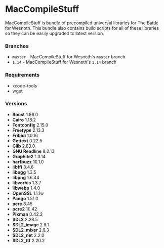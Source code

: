 # MacCompileStuff
MacCompileStuff is bundle of precompiled universal libraries for The Battle for Wesnoth. This bundle also contains build scripts for all of these libraries so they can be easily upgraded to latest version.

### Branches
* `master` - MacCompileStuff for Wesnoth's `master` branch
* `1.14` - MacCompileStuff for Wesnoth's `1.14` branch

### Requirements
* xcode-tools
* wget

### Versions
* **Boost** 1.86.0
* **Cairo** 1.18.2
* **Fontconfig** 2.15.0
* **Freetype** 2.13.3
* **Fribidi** 1.0.16
* **Gettext** 0.22.5
* **Glib** 2.83.0
* **GNU Readline** 8.2.13
* **Graphite2** 1.3.14
* **harfbuzz** 10.1.0
* **libffi** 3.4.6
* **libogg** 1.3.5
* **libpng** 1.6.44
* **libvorbis** 1.3.7
* **libwebp** 1.4.0
* **OpenSSL** 1.1.1w
* **Pango** 1.51.0
* **pcre** 8.45
* **pcre2** 10.42
* **Pixman** 0.42.2
* **SDL2** 2.28.5
* **SDL2_image** 2.8.1
* **SDL2_mixer** 2.6.3
* **SDL2_net** 2.2.0
* **SDL2_ttf** 2.20.2
